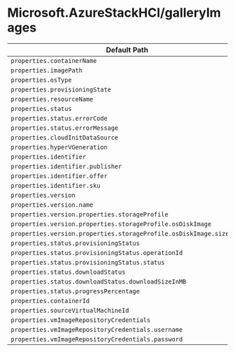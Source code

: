 # Microsoft.AzureStackHCI/galleryImages

| Default Path | Alias |
|---|---|
| `properties.containerName` | `Microsoft.AzureStackHCI/galleryimages/containerName` |
| `properties.imagePath` | `Microsoft.AzureStackHCI/galleryimages/imagePath` |
| `properties.osType` | `Microsoft.AzureStackHCI/galleryimages/osType` |
| `properties.provisioningState` | `Microsoft.AzureStackHCI/galleryimages/provisioningState` |
| `properties.resourceName` | `Microsoft.AzureStackHCI/galleryimages/resourceName` |
| `properties.status` | `Microsoft.AzureStackHCI/galleryimages/status` |
| `properties.status.errorCode` | `Microsoft.AzureStackHCI/galleryimages/status.errorCode` |
| `properties.status.errorMessage` | `Microsoft.AzureStackHCI/galleryimages/status.errorMessage` |
| `properties.cloudInitDataSource` | `Microsoft.AzureStackHCI/galleryimages/cloudInitDataSource` |
| `properties.hyperVGeneration` | `Microsoft.AzureStackHCI/galleryimages/hyperVGeneration` |
| `properties.identifier` | `Microsoft.AzureStackHCI/galleryimages/identifier` |
| `properties.identifier.publisher` | `Microsoft.AzureStackHCI/galleryimages/identifier.publisher` |
| `properties.identifier.offer` | `Microsoft.AzureStackHCI/galleryimages/identifier.offer` |
| `properties.identifier.sku` | `Microsoft.AzureStackHCI/galleryimages/identifier.sku` |
| `properties.version` | `Microsoft.AzureStackHCI/galleryimages/version` |
| `properties.version.name` | `Microsoft.AzureStackHCI/galleryimages/version.name` |
| `properties.version.properties.storageProfile` | `Microsoft.AzureStackHCI/galleryimages/version.storageProfile` |
| `properties.version.properties.storageProfile.osDiskImage` | `Microsoft.AzureStackHCI/galleryimages/version.storageProfile.osDiskImage` |
| `properties.version.properties.storageProfile.osDiskImage.sizeInMB` | `Microsoft.AzureStackHCI/galleryimages/version.storageProfile.osDiskImage.sizeInMB` |
| `properties.status.provisioningStatus` | `Microsoft.AzureStackHCI/galleryimages/status.provisioningStatus` |
| `properties.status.provisioningStatus.operationId` | `Microsoft.AzureStackHCI/galleryimages/status.provisioningStatus.operationId` |
| `properties.status.provisioningStatus.status` | `Microsoft.AzureStackHCI/galleryimages/status.provisioningStatus.status` |
| `properties.status.downloadStatus` | `Microsoft.AzureStackHCI/galleryimages/status.downloadStatus` |
| `properties.status.downloadStatus.downloadSizeInMB` | `Microsoft.AzureStackHCI/galleryimages/status.downloadStatus.downloadSizeInMB` |
| `properties.status.progressPercentage` | `Microsoft.AzureStackHCI/galleryimages/status.progressPercentage` |
| `properties.containerId` | `Microsoft.AzureStackHCI/galleryimages/containerId` |
| `properties.sourceVirtualMachineId` | `Microsoft.AzureStackHCI/galleryimages/sourceVirtualMachineId` |
| `properties.vmImageRepositoryCredentials` | `Microsoft.AzureStackHCI/galleryimages/vmImageRepositoryCredentials` |
| `properties.vmImageRepositoryCredentials.username` | `Microsoft.AzureStackHCI/galleryimages/vmImageRepositoryCredentials.username` |
| `properties.vmImageRepositoryCredentials.password` | `Microsoft.AzureStackHCI/galleryimages/vmImageRepositoryCredentials.password` |

